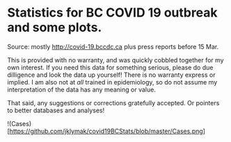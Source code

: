 # Statistics for BC COVID 19 outbreak and some plots.

Source: mostly http://covid-19.bccdc.ca plus press reports before 15 Mar.  

This is provided with no warranty, and was quickly cobbled together for my own interest.  If you need this data for something serious, please do due dilligence and look the data up yourself!  There is no warranty express or implied.  I am also not at *all* trained in epidemiology, so do not assume my interpretation of the data has any meaning or value.  

That said, any suggestions or corrections gratefully accepted.  Or pointers to better databases and analyses!

!(Cases)[https://github.com/jklymak/covid19BCStats/blob/master/Cases.png]
